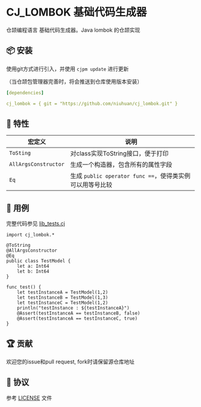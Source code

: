 CJ_LOMBOK 基础代码生成器
=====================

仓颉编程语言 基础代码生成器。Java lombok 的仓颉实现

## 📦 安装

使用git方式进行引入，并使用 `cjpm update` 进行更新

（当仓颉包管理器完善时，将会推送到仓库使用版本安装）


```yaml
[dependencies]

cj_lombok = { git = "https://github.com/niuhuan/cj_lombok.git" }
```


## 📖 特性

| 宏定义 | 说明 |
| -- | -- |
| `ToSting` | 对class实现ToString接口，便于打印 |
| `AllArgsConstructor`| 生成一个构造器，包含所有的属性字段 |
| `Eq`| 生成 `public operator func ==`，使得类实例可以用等号比较 |


## 🔖 用例

完整代码参见 [lib_tests.cj](src/tests/lib_tests.cj)


```cangjie
import cj_lombok.*

@ToString
@AllArgsConstructor
@Eq
public class TestModel {
    let a: Int64
    let b: Int64
}

func test() {
    let testInstanceA = TestModel(1,2)
    let testInstanceB = TestModel(1,3)
    let testInstanceC = TestModel(1,2)
    println("testInstance : ${testInstanceA}")
    @Assert(testInstanceA == testInstanceB, false)
    @Assert(testInstanceA == testInstanceC, true)
}
```

## 🏆 贡献

欢迎您的issue和pull request, fork时请保留源仓库地址

## 📕 协议

参考 [LICENSE](LICENSE) 文件

